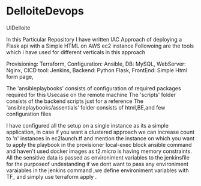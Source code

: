 # DelloiteDevops
UIDelloite


In this Particular Repository I have written IAC Approach of deploying a Flask api with a Simple HTML on AWS ec2 instance
Followoing are the tools which i have used for different verticals in this approach

Provisioning: Terraform,
Configuration: Ansible,
DB: MySQL,
WebServer: Nginx,
CICD tool: Jenkins,
Backend: Python Flask,
FrontEnd: Simple Html form page,

The 'ansibleplaybooks' consists of configuration of required packages required for this Usecase on the remote machine 
The 'scripts' folder consists of the backend scripts just for a reference
The 'ansibleplaybooks/assentials' folder consists of html,BE,and few configuration files

I have configured all the setup on a single instance as its a simple application, in case if you want a clustered approach we can increase count to 'n' instances in ec2launch.tf and mention the instance on which you want to apply the playbook in the provisioner local-exec block ansible command  and haven't used docker images as t2.micro is having memory constraints. All the sensitive data is passed as environiment variables to the jenkinsfile for the purposeof undestanding if we dont want to pass any environiment varaiables in the jenkins command ,we define environiment variables with TF_ and simply use terraform apply .
